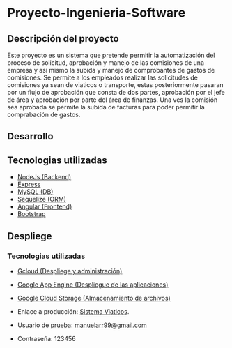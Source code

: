 # Proyecto-Ingenieria-Software

## Descripción del proyecto

Este proyecto es un sistema que pretende permitir la automatización del proceso de solicitud, aprobación y manejo de las comisiones de una empresa y así mismo la subida y manejo de comprobantes de gastos de comisiones. Se permite a los empleados realizar las solicitudes de comisiones ya sean de viaticos o transporte, estas posteriormente pasaran por un flujo de aprobación que consta de dos partes, aprobación por el jefe de área y aprobación por parte del área de finanzas. Una ves la comisión sea aprobada se permite la subida de facturas para poder permitir la comprabación de gastos.

## Desarrollo
## Tecnologias utilizadas
* [NodeJs (Backend)](https://nodejs.org/es)
* [Express](https://expressjs.com)
* [MySQL (DB)](https://www.mysql.com)
* [Sequelize (ORM)](https://sequelize.org)
* [Angular (Frontend)](https://angular.io)
* [Bootstrap](https://getbootstrap.com)

## Despliege
### Tecnologias utilizadas
* [Gcloud (Despliege y administración)](https://cloud.google.com)
* [Google App Engine (Despliegue de las aplicaciones)](https://cloud.google.com/appengine)
* [Google Cloud Storage (Almacenamiento de archivos)](https://cloud.google.com/storage)

* Enlace a producción: [Sistema Viaticos](https://sistema-viaticos.uc.r.appspot.com/).
* Usuario de prueba: manuelarr99@gmail.com
* Contraseña: 123456
